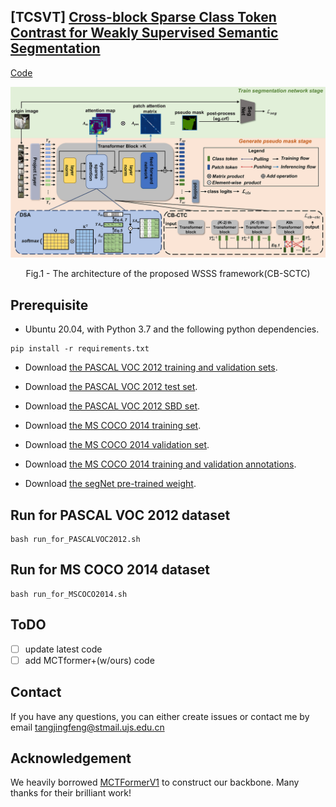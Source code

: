 ## [TCSVT] [Cross-block Sparse Class Token Contrast for Weakly Supervised Semantic Segmentation](https://ieeexplore.ieee.org/document/10634191)
[Code](https://github.com/Jingfeng-Tang/CB-SCTC)

<p align="center">
  <img src="readme_img/fig2.png" width="1080" title="The architecture of the proposed WSSS framework(CB-SCTC)" >
</p>
<p align = "center">
Fig.1 - The architecture of the proposed WSSS framework(CB-SCTC)
</p>

## Prerequisite
- Ubuntu 20.04, with Python 3.7 and the following python dependencies.
```
pip install -r requirements.txt
```
- Download [the PASCAL VOC 2012 training and validation sets](http://host.robots.ox.ac.uk/pascal/VOC/voc2012/VOCtrainval_11-May-2012.tar).
- Download [the PASCAL VOC 2012 test set](http://host.robots.ox.ac.uk:8080/eval/downloads/VOC2012test.tar).
- Download [the PASCAL VOC 2012 SBD set](https://drive.google.com/file/d/1doCUI9h_lxhxIS7WZX8SSXpDyCjIEwZj/view?usp=drive_link).

- Download [the MS COCO 2014 training set](http://images.cocodataset.org/zips/train2014.zip).
- Download [the MS COCO 2014 validation set](http://images.cocodataset.org/zips/val2014.zip).
- Download [the MS COCO 2014 training and validation annotations](http://images.cocodataset.org/annotations/annotations_trainval2014.zip).

- Download [the segNet pre-trained weight](https://drive.google.com/file/d/1TKYhIq1uxnEgv6oX9Exc09uPJ4bf95eQ/view?usp=drive_link).


## Run for PASCAL VOC 2012 dataset
```
bash run_for_PASCALVOC2012.sh
```
## Run for MS COCO 2014 dataset
```
bash run_for_MSCOCO2014.sh
```
## ToDO
- [ ] update latest code
- [ ] add MCTformer+(w/ours) code

## Contact
If you have any questions, you can either create issues or contact me by email
[tangjingfeng@stmail.ujs.edu.cn](tangjingfeng@stmail.ujs.edu.cn)

## Acknowledgement
We heavily borrowed [MCTFormerV1](https://github.com/xulianuwa/MCTformer) to construct our backbone. Many thanks for their brilliant work!
